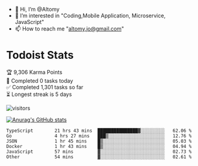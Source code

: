 - 👋 Hi, I’m @Altomy
- 👀 I’m interested in "Coding,Mobile Application, Microservice, JavaScript"
- 📫 How to reach me "altomy.jo@gmail.com"

# Todoist Stats

<!-- TODO-IST:START -->
🏆  9,306 Karma Points           
🌸  Completed 0 tasks today           
✅  Completed 1,301 tasks so far           
⏳  Longest streak is 5 days
<!-- TODO-IST:END -->



![visitors](https://visitor-badge.glitch.me/badge?page_id=Altomy&left_color=green&right_color=red)

[![Anurag's GitHub stats](https://github-readme-stats.vercel.app/api?username=Altomy&count_private=true)](https://github.com/anuraghazra/github-readme-stats)



<!--START_SECTION:waka-->

```text
TypeScript        21 hrs 43 mins  ███████████████▓░░░░░░░░░   62.06 %
Go                4 hrs 27 mins   ███▒░░░░░░░░░░░░░░░░░░░░░   12.76 %
JSON              1 hr 45 mins    █▒░░░░░░░░░░░░░░░░░░░░░░░   05.03 %
Docker            1 hr 43 mins    █▒░░░░░░░░░░░░░░░░░░░░░░░   04.94 %
JavaScript        57 mins         ▓░░░░░░░░░░░░░░░░░░░░░░░░   02.73 %
Other             54 mins         ▓░░░░░░░░░░░░░░░░░░░░░░░░   02.61 %
```

<!--END_SECTION:waka-->
